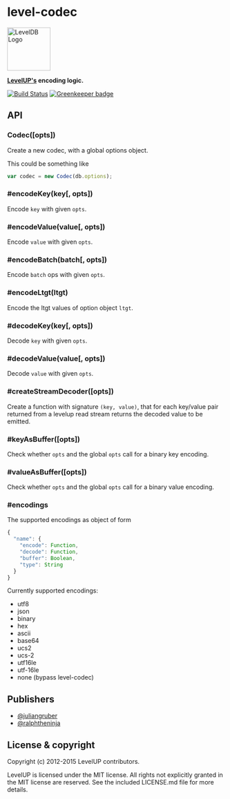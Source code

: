 
# level-codec

<img alt="LevelDB Logo" height="100" src="http://leveldb.org/img/logo.svg">

**[LevelUP's](https://github.com/rvagg/node-levelup) encoding logic.**

[![Build Status](https://travis-ci.org/Level/codec.png)](https://travis-ci.org/Level/codec)
[![Greenkeeper badge](https://badges.greenkeeper.io/Level/codec.svg)](https://greenkeeper.io/)

## API

### Codec([opts])

  Create a new codec, with a global options object.

  This could be something like

```js
var codec = new Codec(db.options);
```

### #encodeKey(key[, opts])

  Encode `key` with given `opts`.

### #encodeValue(value[, opts])

  Encode `value` with given `opts`.

### #encodeBatch(batch[, opts])

  Encode `batch` ops with given `opts`.

### #encodeLtgt(ltgt)

  Encode the ltgt values of option object `ltgt`.

### #decodeKey(key[, opts])

  Decode `key` with given `opts`.

### #decodeValue(value[, opts])

  Decode `value` with given `opts`.

### #createStreamDecoder([opts])

  Create a function with signature `(key, value)`, that for each key/value pair returned from a levelup read stream returns the decoded value to be emitted.

### #keyAsBuffer([opts])

  Check whether `opts` and the global `opts` call for a binary key encoding.

### #valueAsBuffer([opts])

  Check whether `opts` and the global `opts` call for a binary value encoding.

### #encodings

  The supported encodings as object of form

```js
{
  "name": {
    "encode": Function,
    "decode": Function,
    "buffer": Boolean,
    "type": String
  }
}
```

  Currently supported encodings:

  - utf8
  - json
  - binary
  - hex
  - ascii
  - base64
  - ucs2
  - ucs-2
  - utf16le
  - utf-16le
  - none (bypass level-codec)

## Publishers

* [@juliangruber](https://github.com/juliangruber)
* [@ralphtheninja](https://github.com/ralphtheninja)

## License &amp; copyright

Copyright (c) 2012-2015 LevelUP contributors.

LevelUP is licensed under the MIT license. All rights not explicitly granted in the MIT license are reserved. See the included LICENSE.md file for more details.
